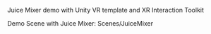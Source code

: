 Juice Mixer demo with Unity VR template and XR Interaction Toolkit

Demo Scene with Juice Mixer: Scenes/JuiceMixer
